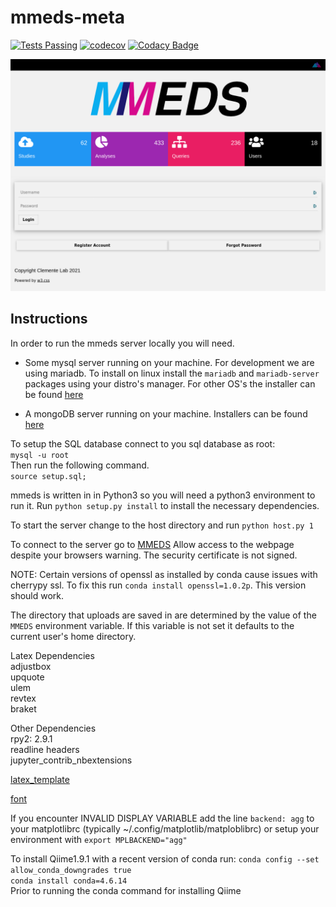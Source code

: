 # mmeds-meta

[![Tests Passing](https://github.com/clemente-lab/mmeds-meta/actions/workflows/tests.yml/badge.svg)](https://github.com/clemente-lab/mmeds-meta/actions/workflows/tests.yml)
[![codecov](https://codecov.io/gh/clemente-lab/mmeds-meta/branch/master/graph/badge.svg)](https://codecov.io/gh/clemente-lab/mmeds-meta)
[![Codacy Badge](https://api.codacy.com/project/badge/Grade/e4cc5a646a8c4d53b55d6511e995657d)](https://www.codacy.com/manual/DSWallach/mmeds-meta?utm_source=github.com&amp;utm_medium=referral&amp;utm_content=clemente-lab/mmeds-meta&amp;utm_campaign=Badge_Grade)

![MMEDS Image](/test_files/MMEDS_image.png?raw=true "MMEDs Server")

## Instructions

In order to run the mmeds server locally you will need.

-   Some mysql server running on your machine. For development we are using mariadb.
To install on linux install the `mariadb` and `mariadb-server` packages using your distro's manager.
For other OS's the installer can be found [here](https://downloads.mariadb.org)


-   A mongoDB server running on your machine. Installers can be found [here](https://www.mongodb.com/download-center#community)

To setup the SQL database connect to you sql database as root:  
`mysql -u root`  
Then run the following command.  
    `source setup.sql;`  

mmeds is written in in Python3 so you will need a python3 environment to run it.
Run `python setup.py install` to install the necessary dependencies.

To start the server change to the host directory and run `python host.py 1`

To connect to the server go to [MMEDS](https://localhost:52953)
Allow access to the webpage despite your browsers warning. The security certificate is not signed.

NOTE: Certain versions of openssl as installed by conda cause issues with cherrypy ssl. 
To fix this run `conda install openssl=1.0.2p`. This version should work.

The directory that uploads are saved in are determined by the value of
the `MMEDS` environment variable. If this variable is not set it defaults
to the current user's home directory.

Latex Dependencies  
adjustbox  
upquote  
ulem  
revtex  
braket  

Other Dependencies  
rpy2: 2.9.1  
readline headers  
jupyter_contrib_nbextensions  

[latex_template](https://michaelgoerz.net/notes/custom-template-for-converting-jupyter-notebooks-to-latex.html)

[font](https://www.1001fonts.com/code-new-roman-font.html)

If you encounter INVALID DISPLAY VARIABLE add the line `backend: agg` to your matplotlibrc
(typically ~/.config/matplotlib/matploblibrc)
or setup your environment with `export MPLBACKEND="agg"`

To install Qiime1.9.1 with a recent version of conda run:
`conda config --set allow_conda_downgrades true`  
`conda install conda=4.6.14`  
Prior to running the conda command for installing Qiime
